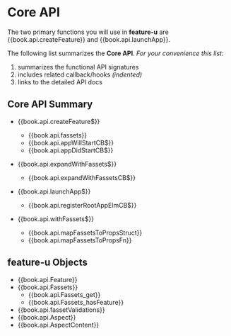 # Core API

The two primary functions you will use in **feature-u** are
{{book.api.createFeature}} and {{book.api.launchApp}}.

The following list summarizes the **Core API**.  _For your convenience
this list:_

1. summarizes the functional API signatures
1. includes related callback/hooks _(indented)_
1. links to the detailed API docs

## Core API Summary

* {{book.api.createFeature$}}
  * {{book.api.fassets}}
  * {{book.api.appWillStartCB$}}
  * {{book.api.appDidStartCB$}}


* {{book.api.expandWithFassets$}}
  * {{book.api.expandWithFassetsCB$}}


* {{book.api.launchApp$}}
  * {{book.api.registerRootAppElmCB$}}


* {{book.api.withFassets$}}
  * {{book.api.mapFassetsToPropsStruct}}
  * {{book.api.mapFassetsToPropsFn}}



## feature-u Objects

* {{book.api.Feature}}
* {{book.api.Fassets}}
  * {{book.api.Fassets_get}}
  * {{book.api.Fassets_hasFeature}}
* {{book.api.fassetValidations}}
* {{book.api.Aspect}}
* {{book.api.AspectContent}}
